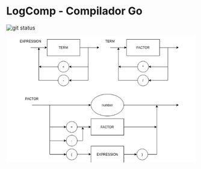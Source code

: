 # LogComp - Compilador Go

![git status](http://3.129.230.99/svg/williankal/logcomp/)





![image](diagram.drawio.png)